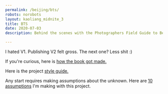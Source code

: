 ```yaml
---
permalink: /beijing/bts/
robots: norobots
layout: kaoliang_midnite_3
title: BTS
date: 2020-07-03
description: Behind the scenes with the Photographers Field Guide to Beijing

---
```


I hated V1. Publishing V2 felt gross. The next one? Less shit :)

If you're curious, here is [how the book got made.](https://www.zachmccabe.com/beijing/bts/colophon.html)

Here is the project [style guide.](https://www.zachmccabe.com/beijing/bts/style-guide.html)

Any start requires making assumptions about the unknown. Here are [10 assumptions](https://www.zachmccabe.com/beijing/bts/10-assumptions) I'm making with this project.
